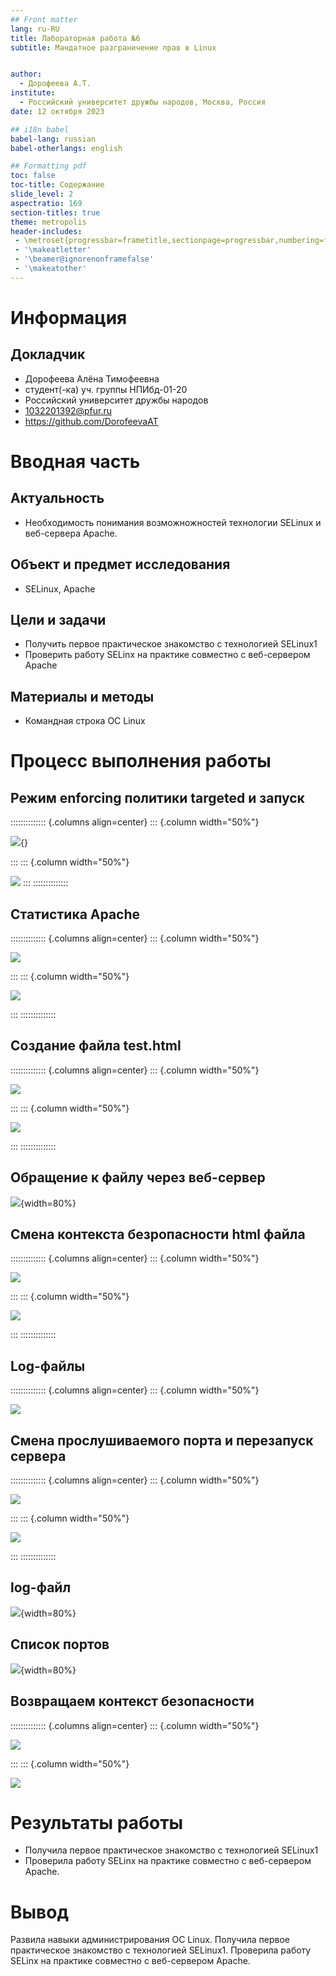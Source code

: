 ```yaml
---
## Front matter
lang: ru-RU
title: Лабораторная работа №6
subtitle: Мандатное разграничение прав в Linux


author:
  - Дорофеева А.Т.
institute:
  - Российский университет дружбы народов, Москва, Россия
date: 12 октября 2023

## i18n babel
babel-lang: russian
babel-otherlangs: english

## Formatting pdf
toc: false
toc-title: Содержание
slide_level: 2
aspectratio: 169
section-titles: true
theme: metropolis
header-includes:
 - \metroset{progressbar=frametitle,sectionpage=progressbar,numbering=fraction}
 - '\makeatletter'
 - '\beamer@ignorenonframefalse'
 - '\makeatother'
---
```


# Информация

## Докладчик

  * Дорофеева Алёна Тимофеевна
  * студент(-ка) уч. группы НПИбд-01-20
  * Российский университет дружбы народов
  * [1032201392@pfur.ru](mailto:1032201392@rudn.ru)
  * <https://github.com/DorofeevaAT>

# Вводная часть

## Актуальность

- Необходимость понимания возможножностей технологии SELinux и веб-сервера Apache.

## Объект и предмет исследования

- SELinux, Apache

## Цели и задачи

- Получить первое практическое знакомство с технологией SELinux1
- Проверить работу SELinx на практике совместно с веб-сервером Apache

## Материалы и методы

- Командная строка ОС Linux

# Процесс выполнения работы

## Режим enforcing политики targeted и запуск

:::::::::::::: {.columns align=center}
::: {.column width="50%"}

![](./image/7.png){}

:::
::: {.column width="50%"}

![](image/8.png)
:::
::::::::::::::

## Статистика Apache

:::::::::::::: {.columns align=center}
::: {.column width="50%"}

![](image/10.png)

:::
::: {.column width="50%"}

![](image/11.png)

:::
::::::::::::::

## Создание файла test.html

:::::::::::::: {.columns align=center}
::: {.column width="50%"}

![](image/14.png)

:::
::: {.column width="50%"}

![](image/15.png)

:::
::::::::::::::

## Обращение к файлу через веб-сервер

![](image/16.png){width=80%}

## Смена контекста безропасности html файла

:::::::::::::: {.columns align=center}
::: {.column width="50%"}

![](image/18.png)

:::
::: {.column width="50%"}

![](image/19.png)

:::
::::::::::::::

## Log-файлы

:::::::::::::: {.columns align=center}
::: {.column width="50%"}

![](image/20.png)

## Смена прослушиваемого порта и перезапуск сервера

:::::::::::::: {.columns align=center}
::: {.column width="50%"}

![](image/22.png)

:::
::: {.column width="50%"}

![](image/23.png)

:::
::::::::::::::

## log-файл

![](image/24.png){width=80%}

## Список портов

![](image/28.png){width=80%}

## Возвращаем контекст безопасности

:::::::::::::: {.columns align=center}
::: {.column width="50%"}

![](image/30.png)

:::
::: {.column width="50%"}

![](image/31.png)

# Результаты работы

- Получила первое практическое знакомство с технологией SELinux1
- Проверила работу SELinx на практике совместно с веб-сервером Apache.

# Вывод

Развила навыки администрирования ОС Linux. Получила первое практическое знакомство с технологией SELinux1. Проверила работу SELinx на практике совместно с веб-сервером Apache.

[def]: https://github.com/DorofeevaAT